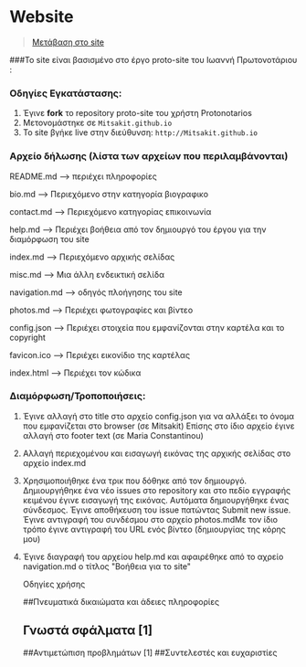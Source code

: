 # Website
> [Μετάβαση στο site](http://mitsakit.github.io/)

###Το site είναι βασισμένο στο έργο proto-site του Ιωαννή Πρωτονοτάριου :

### Οδηγίες Εγκατάστασης:

1. Έγινε **fork** το repository proto-site του χρήστη Protonotarios
2. Μετονομάστηκε  σε `Mitsakit.github.io` 
3. To site βγήκε live στην διεύθυνση: `http://Mitsakit.github.io`

### Αρχείο δήλωσης (λίστα των αρχείων που περιλαμβάνονται)

README.md   --> περιέχει πληροφορίες

bio.md      --> Περιεχόμενο στην κατηγορία βιογραφικο

contact.md  --> Περιεχόμενο κατηγορίας επικοινωνία

help.md     --> Περιέχει βοήθεια από τον δημιουργό του έργου για την διαμόρφωση του site 

index.md    --> Περιεχόμενο αρχικής σελίδας

misc.md     --> Μια άλλη ενδεικτική σελίδα

navigation.md --> οδηγός πλοήγησης του site

photos.md    --> Περιέχει φωτογραφίες και βίντεο

config.json  --> Περιέχει στοιχεία που εμφανίζονται στην καρτέλα και το copyright

favicon.ico  --> Περιέχει εικονίδιο της καρτέλας

index.html   --> Περιέχει τον κώδικα 



### Διαμόρφωση/Τροποποιήσεις:

1)  Έγινε αλλαγή στο title στο αρχείο config.json για να αλλάξει το όνομα που εμφανίζεται στο browser (σε Mitsakit)
    Επίσης στο ίδιο αρχείο έγινε αλλαγή στο footer text (σε Maria Constantinou) 

2)  Αλλαγή περιεχομένου και εισαγωγή εικόνας της αρχικής σελίδας στο αρχείο index.md

3) Χρησιμοποιήθηκε ένα τρικ που δόθηκε από τον δημιουργό. Δημιουργήθηκε ένα νέο  issues στο repository και στο
   πεδίο  εγγραφής κειμένου έγινε εισαγωγή της εικόνας. Αυτόματα δημιουργήθηκε ένας σύνδεσμος. Έγινε αποθήκευση
   του issue πατώντας Submit new issue.  Έγινε αντιγραφή του συνδέσμου στο αρχείο photos.mdΜε τον ίδιο τρόπο 
   έγινε αντιγραφή του  URL ενός βίντεο (δημιουργίας της κόρης μου) 
   
4) Έγινε διαγραφή του αρχείου help.md και αφαιρέθηκε από το αχρείο navigation.md ο τίτλος "Βοήθεια για το site"






     Οδηγίες χρήσης
    
     ##Πνευματικά δικαιώματα και άδειες πληροφορίες
    
     ## Γνωστά σφάλματα [1]
     ##Αντιμετώπιση προβλημάτων [1]
     ##Συντελεστές και ευχαριστίες
     


